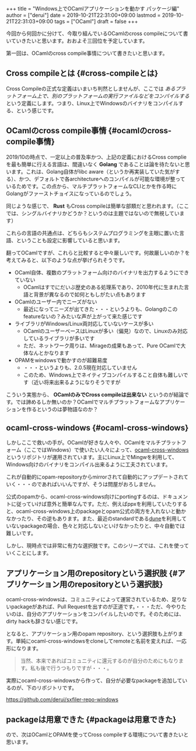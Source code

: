 +++
title = "Windows上でOCamlアプリケーションを動かす パッケージ編"
author = ["derui"]
date = 2019-10-21T22:31:00+09:00
lastmod = 2019-10-21T22:31:03+09:00
tags = ["OCaml"]
draft = false
+++

今回から何回かに分けて、今取り組んでいるOCamlのcross compileについて書いていきたいと思います。おおよそ三回位を予定しています。

第一回は、OCamlのcross compile事情について書きたいと思います。

<!--more-->


## Cross compileとは {#cross-compileとは}

Cross Compileの正式な定義はいまいち判然としませんが、ここでは _あるプラットフォーム上で、別のプラットフォームの実行ファイルなどをコンパイルする_ という定義にします。つまり、Linux上でWindowsのバイナリをコンパイルする、という感じです。


## OCamlのcross compile事情 {#ocamlのcross-compile事情}

2019/10の時点で、一定以上の普及率かつ、上記の定義におけるCross complieを最も簡単に行える言語は、間違いなく **Golang** であることは論を待たないと思います。これは、Golang自体がlibc aware（というか再実装していた気がする）、かつ、デフォルトで各architectureへのコンパイルが可能な環境が整っているためです。この点から、マルチプラットフォームなCLIとかを作る時にGolangがファーストチョイスになっているのでしょう。

同じような感じで、 **Rust** もCross compileは簡単な部類だと思われます。（ここでは、シングルバイナリかどうか？というのは主題ではないので無視しています）

これらの言語の共通点は、どちらもシステムプログラミングを主眼に置いた言語、ということも設定に影響していると思います。

翻ってOCamlですが、これらと比較すると中々厳しいです。何故厳しいのか？を考えてみると、以下のような点が挙げられそうです。

-   OCaml自体、複数のプラットフォーム向けのバイナリを出力するようにできていない
    -   OCamlはすでにだいぶ歴史のある処理系であり、2010年代に生まれた言語と背景が異なるので如何ともしがたい点もあります
-   OCamlのユーザー内でニーズがない
    -   最近になってニーズが出てきた・・・というよりも、Golangのこのfeatureないの？みたいな声が上がって来た感じです
-   ライブラリがWindows/Linux両対応していないケースが多い
    -   OCamlのユーザーベースはLinuxが多い（偏見）なので、Linuxのみ対応しているライブラリが多いです
    -   ただ、ネットワーク周りは、Mirageの成果もあって、Pure OCamlで大体なんとかなります
-   OPAMをwindowsで動かすのが超難易度
    -   ・・・というよりも、2.0.5現在対応していません
    -   このため、Windows上でネイティブコンパイルすること自体も難しいです（近い将来出来るようになりそうですが

こういう実態から、 **OCamlのみでCross compileは出来ない** というのが結論です。では諦めるしか無いのか？OCamlでマルチプラットフォームなアプリケーションを作るというのは夢物語なのか？


## ocaml-cross-windows {#ocaml-cross-windows}

しかしここで救いの手が。OCamlが好きな人々や、OCamlをマルチプラットフォーム（ここではWindows）で使いたい人々によって、[ocaml-cross-windows](https://github.com/ocaml-cross/opam-cross-windows) というリポジトリが運用されています。主にLinux上でMingwを利用して、Windows向けのバイナリをコンパイル出来るように工夫されています。

これが自動的にopam-repositoryからmirrorされて自動的にアップデートされていく・・・のであればいいんですが、そうは問屋がおろしません。

公式のopamから、ocaml-cross-windows向けにportingするのは、ドキュメントに従っていけば意外と簡単なんです。ただ、例えばppxを利用していたりすると、ocaml-cross-windows上のpackageとopam公式の両方を入れないと動かなかったり、その逆もあります。また、最近のstandardである[dune](https://github.com/ocam/dune)を利用していないpackageの場合、色々と対応しないといけなかったりと、中々自動では難しいです。

しかし、現時点では非常に有力な選択肢です。このシリーズでは、これを使っていくことにします。


## アプリケーション用のrepositoryという選択肢 {#アプリケーション用のrepositoryという選択肢}

ocaml-cross-windowsは、コミュニティによって運営されているため、足りないpackageがあれば、Pull Requestを出すのが正道です。・・・ただ、今やりたいのは、自分のアプリケーションをコンパイルしたいのです。そのためには、dirty hackも辞さない感じです。

となると、アプリケーション用のopam repository、という選択肢も上がります。単純にocaml-cross-windowsをcloneしてremoteと名前を変えれば、一応形になります。

> 当然、本来であればコミュニティに還元するのが自分のためにもなります。私も後で行うつもりですが・・・。

実際にocaml-cross-windowsから作って、自分が必要なpackageを追加しているのが、下のリポジトリです。

<https://github.com/derui/sxfiler-repo-windows>


## packageは用意できた {#packageは用意できた}

ので、次はOCamlとOPAMを使ってCross compileする環境について書きたいと思います。
